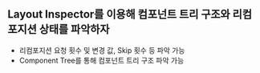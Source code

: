 ## Layout Inspector를 이용해 컴포넌트 트리 구조와 리컴포지션 상태를 파악하자
- 리컴포지션 요청 횟수 및 변경 값, Skip 횟수 등 파악 가능
- Component Tree를 통해 컴포넌트 트리 구조 파악 가능
